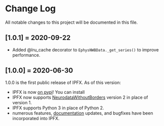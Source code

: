# Change Log
All notable changes to this project will be documented in this file.

## [1.0.1] = 2020-09-22
- Added @lru_cache decorator to `EphysNWBData._get_series()` to improve performance.

## [1.0.0] = 2020-06-30

1.0.0 is the first public release of IPFX. As of this version:
- IPFX is now [on pypi](https://pypi.org/project/IPFX/)! You can install
- IPFX now supports [NeurodataWithoutBorders](https://www.nwb.org) version 2 in place of version 1.
- IPFX supports Python 3 in place of Python 2.
- numerous features, [documentation](https://ipfx.readthedocs.io/en/latest/) updates, and bugfixes have been incorporated into IPFX.
